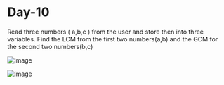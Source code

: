 # Day-10

Read three numbers ( a,b,c ) from the user and store then into three variables. Find the LCM from the first two numbers(a,b) and the GCM for the second two numbers(b,c)

![image](https://github.com/user-attachments/assets/dc70524a-3c38-4249-b8d4-e745c308e4fb)

![image](https://github.com/user-attachments/assets/e1da6892-d812-46a6-b2a9-fb2f8c4522ad)

